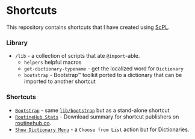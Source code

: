 # Shortcuts

This repository contains shortcuts that I have created using [ScPL](https://scpl.dev).

### Library

* `/lib` - a collection of scripts that ate `@import`-able.
  - `helpers` helpful macros
  - `get-dictionary-typename` - get the localized word for `Dictionary`
  - `bootstrap` - Bootstrap&trade; toolkit ported to a dictionary that can be imported to another shortcut

### Shortcuts

* [`Bootstrap`](Bootstrap.scpl) - same [`lib/bootstrap`](lib/bootstrap) but as a stand-alone shortcut
* [`RoutineHub Stats`](RoutineHub%20Stats.scpl) - Download summary for shortcut publishers on [routinehub.co](https://routinehub.co).
* [`Show Dictionary Menu`](Show%20Dictionary%20Menu.scpl) - a `Choose from List` action but for Dictionaries.

